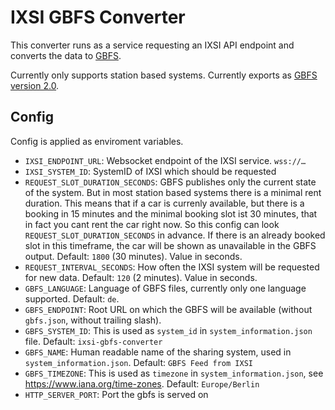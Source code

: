 # IXSI GBFS Converter

This converter runs as a service requesting an IXSI API endpoint and converts the data to [GBFS](https://github.com/NABSA/gbfs/).

Currently only supports station based systems. Currently exports as [GBFS version 2.0](https://github.com/NABSA/gbfs/blob/v2.0/gbfs.md).

## Config

Config is applied as enviroment variables.

* `IXSI_ENDPOINT_URL`: Websocket endpoint of the IXSI service. `wss://…`  
* `IXSI_SYSTEM_ID`: SystemID of IXSI which should be requested
* `REQUEST_SLOT_DURATION_SECONDS`: GBFS publishes only the current state of the system. But in most station based systems there is a minimal rent duration. This means that if a car is currenly available, but there is a booking in 15 minutes and the minimal booking slot ist 30 minutes, that in fact you cant rent the car right now. So this config can look `REQUEST_SLOT_DURATION_SECONDS` in advance. If there is an already booked slot in this timeframe, the car will be shown as unavailable in the GBFS output. Default: `1800` (30 minutes). Value in seconds.
* `REQUEST_INTERVAL_SECONDS`: How often the IXSI system will be requested for new data. Default: `120` (2 minutes). Value in seconds.
* `GBFS_LANGUAGE`: Language of GBFS files, currently only one language supported. Default: `de`.
* `GBFS_ENDPOINT`: Root URL on which the GBFS will be available (without `gbfs.json`, without trailing slash).
* `GBFS_SYSTEM_ID`: This is used as `system_id` in `system_information.json` file. Default: `ixsi-gbfs-converter`
* `GBFS_NAME`: Human readable name of the sharing system, used in `system_information.json`. Default: `GBFS Feed from IXSI`
* `GBFS_TIMEZONE`: This is used as `timezone` in `system_information.json`, see https://www.iana.org/time-zones. Default: `Europe/Berlin`
* `HTTP_SERVER_PORT`: Port the gbfs is served on

